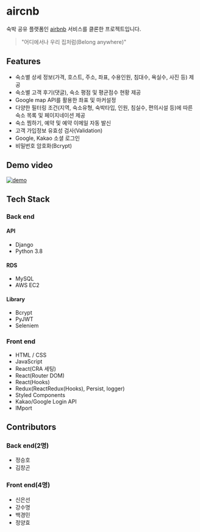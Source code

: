 # aircnb
숙박 공유 플랫폼인 [airbnb](https://www.airbnb.com/) 서비스를 클론한 프로젝트입니다.
> "어디에서나 우리 집처럼(Belong anywhere)"

## Features
- 숙소별 상세 정보(가격, 호스트, 주소, 좌표, 수용인원, 침대수, 욕실수, 사진 등) 제공
- 숙소별 고객 후기(댓글), 숙소 평점 및 평균점수 현황 제공
- Google map API를 활용한 좌표 및 마커설정
- 다양한 필터링 조건(지역, 숙소유형, 숙박타입, 인원, 침실수, 편의시설 등)에 따른 숙소 목록 및 페이지네이션 제공
- 숙소 찜하기, 예약 및 예약 이메일 자동 발신
- 고객 가입정보 유효성 검사(Validation)
- Google, Kakao 소셜 로그인
- 비밀번호 암호화(Bcrypt)

## Demo video
[![demo](https://img.youtube.com/vi/-RkZ5UUSsRQ/maxresdefault.jpg)](https://www.youtube.com/watch?v=-RkZ5UUSsRQ)

## Tech Stack

### Back end

#### API
- Django
- Python 3.8
#### RDS
- MySQL
- AWS EC2
#### Library
- Bcrypt
- PyJWT
- Seleniem

### Front end
- HTML / CSS
- JavaScript
- React(CRA 세팅)
- React(Router DOM)
- React(Hooks)
- Redux(ReactRedux(Hooks), Persist, logger)
- Styled Components
- Kakao/Google Login API
- IMport

## Contributors

### Back end(2명)
- 정승호
- 김창곤

### Front end(4명)
- 신은선
- 강수명
- 백경민
- 정양효
